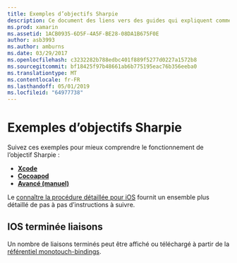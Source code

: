 ```yaml
---
title: Exemples d’objectifs Sharpie
description: Ce document des liens vers des guides qui expliquent comment utiliser l’outil objectif Sharpie, qui est utilisé pour automatiser le processus de création C# liaisons au code Objective-C.
ms.prod: xamarin
ms.assetid: 1ACB0935-6D5F-4A5F-BE28-08DA1B675F0E
author: asb3993
ms.author: amburns
ms.date: 03/29/2017
ms.openlocfilehash: c3232282b788edbc401f889f5277d0227a1572b8
ms.sourcegitcommit: bf18425f97b48661ab6b775195eac76b356eeba0
ms.translationtype: MT
ms.contentlocale: fr-FR
ms.lasthandoff: 05/01/2019
ms.locfileid: "64977738"
---
```

# <a name="objective-sharpie-examples"></a>Exemples d’objectifs Sharpie

Suivez ces exemples pour mieux comprendre le fonctionnement de l’objectif Sharpie :

- [**Xcode**](xcode.md)
- [**Cocoapod**](cocoapod.md)
- [**Avancé (manuel)**](advanced.md)

Le [connaître la procédure détaillée pour iOS](~/ios/platform/binding-objective-c/walkthrough.md) fournit un ensemble plus détaillé de pas à pas d’instructions à suivre.

## <a name="completed-ios-bindings"></a>IOS terminée liaisons

Un nombre de liaisons terminés peut être affiché ou téléchargé à partir de la [référentiel monotouch-bindings](https://github.com/mono/monotouch-bindings/).
